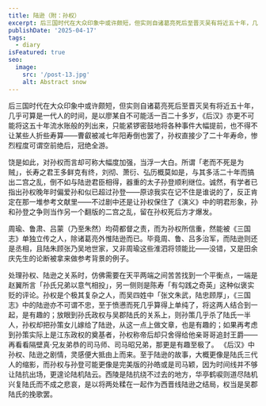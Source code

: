 ```yaml
---
title: 陆逊（附：孙权）
excerpt: 后三国时代在大众印象中或许颇短，但实则自诸葛亮死后至晋灭吴有将近五十年，几乎可算是一代人的时间，是以廖某自不可能活一百二十多岁，《后汉》亦更不可能将这五十年流水账般的列出来，只能紧锣密鼓地将各种事件大幅提前，也不得不让某些人折些寿算——曹叡被减七年阳寿倒也罢了，孙权直接少了二十年寿命，惨烈程度可谓空前绝后，冠绝全游。
publishDate: '2025-04-17'
tags:
  - diary
isFeatured: true
seo:
  image:
    src: '/post-13.jpg'
    alt: Abstract snow
---
```


后三国时代在大众印象中或许颇短，但实则自诸葛亮死后至晋灭吴有将近五十年，几乎可算是一代人的时间，是以廖某自不可能活一百二十多岁，《后汉》亦更不可能将这五十年流水账般的列出来，只能紧锣密鼓地将各种事件大幅提前，也不得不让某些人折些寿算——曹叡被减七年阳寿倒也罢了，孙权直接少了二十年寿命，惨烈程度可谓空前绝后，冠绝全游。

饶是如此，对孙权而言却可称大幅度加强，当浮一大白。所谓「老而不死是为贼」，长寿之君王多鲜克有终，刘彻、萧衍、弘历概莫如是，与其多活二十年而搞出二宫之乱，倒不如与陆逊君臣相得，器重的太子孙登顺利继位。诚然，有学者已指出孙权晚年时偏爱孙和似已超过孙登——原谅我实在记不住是谁说的了，反正肯定在那一堆参考文献里——不过剧中还是让孙权保住了《演义》中的明君形象，孙和孙登之争则当作另一个翻版的二宫之乱，留在孙权死后方才爆发。

周瑜、鲁肃、吕蒙（乃至朱然）均荷都督之责，而为孙权所信重，然能被《三国志》单独立传之人，除诸葛亮外惟陆逊而已。毕竟周、鲁、吕多治军，而陆逊则还是丞相，且陆朱顾张乃吴地世家，又非周瑜这些淮泗将领能比——没错，又是田余庆先生的论断被拿来做参考背景的例子。

处理孙权、陆逊之关系时，仿佛需要在天平两端之间苦苦找到一个平衡点，一端是赵翼所言「孙氏兄弟以意气相投」，另一侧则是陈寿「有勾践之奇英」这种似褒实贬的评论。孙权是个极其复杂之人，而吴四姓中「张文朱武，陆忠顾厚」，《三国志》中的陆逊亦不可谓不忠，至于愤懑而死几乎算得上单纯了，将这两人结合到一起，是有趣的；放眼到孙氏政权与吴郡陆氏的关系上，则孙策几乎杀了陆氏一半人，孙权却把孙策女儿嫁给了陆逊，从这一点上做文章，也是有趣的；如果再考虑到孙策实际上是江东政权的奠基者，孙权称帝后却只舍得给他亲哥哥追封王爵——再看看隔壁真·兄友弟恭的司马师、司马昭兄弟，那更是有趣至极了。
《后汉》中孙权、陆逊之剧情，灵感便大抵由上而来。至于陆逊的故事，大概更像是陆氏三代人的缩影，而孙权与孙登可能更像是完美版的孙皓或是司马颖，因为时间线并不够让陆抗出场，更遑论陆机陆云。西陵是陆抗绕不过去的地方，华亭鹤唳则道尽陆机兴复陆氏而不成之悲哀，是以将两处糅在一起作为西晋线陆逊之结局，权当是吴郡陆氏的挽歌罢。
